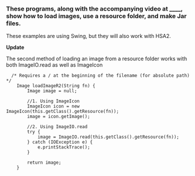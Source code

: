 ### These programs, along with the accompanying video at ____, show how to load images, use a resource folder, and make Jar files. 
These examples are using Swing, but they will also work with HSA2.

**Update**

The second method of loading an image from a resource folder works with both ImageIO.read as well as ImageIcon

```
  /* Requires a / at the beginning of the filename (for absolute path) */
	Image loadImageR2(String fn) {
		Image image = null;
		
		//1. Using ImageIcon
		ImageIcon icon = new ImageIcon(this.getClass().getResource(fn));
		image = icon.getImage();
		
		//2. Using ImageIO.read
		try {
			image = ImageIO.read(this.getClass().getResource(fn));
		} catch (IOException e) {
			e.printStackTrace();
		}
		
		return image;
	}
```
